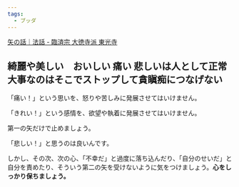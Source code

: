 ```yaml
---
tags:
  - ブッダ
---
```

[矢の話｜法話 - 臨済宗 大徳寺派 東光寺](https://www.d-tokoji.com/arrow001/)

## 綺麗や美しい　おいしい 痛い 悲しいは人として正常 大事なのはそこでストップして貪瞋痴につなげない

「痛い！」という思いを、怒りや苦しみに発展させてはいけません。

「きれい！」という感情を、欲望や執着に発展させてはいけません。

第一の矢だけで止めましょう。

「悲しい！」と思うのは良いんです。

しかし、その次、次の心、「不幸だ」と過度に落ち込んだり、「自分のせいだ」と自分を責めたり、そういう第二の矢を受けないように気をつけましょう。**心をしっかり保ちましょう。**

